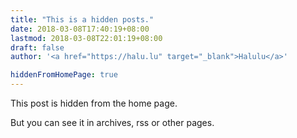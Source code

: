 ```yaml
---
title: "This is a hidden posts."
date: 2018-03-08T17:40:19+08:00
lastmod: 2018-03-08T22:01:19+08:00
draft: false
author: '<a href="https://halu.lu" target="_blank">Halulu</a>'

hiddenFromHomePage: true
---
```


This post is hidden from the home page.

<!--more-->

But you can see it in archives, rss or other pages.